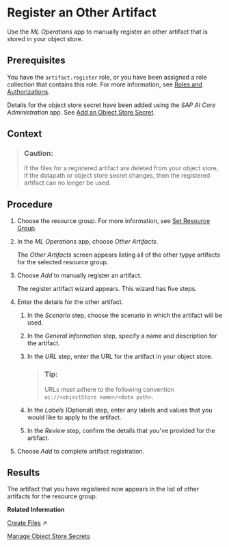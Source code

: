 <!-- loioc02fca9f07f34511b86c2d4de0240bf1 -->

# Register an Other Artifact

Use the *ML Operations* app to manually register an other artifact that is stored in your object store.



<a name="loioc02fca9f07f34511b86c2d4de0240bf1__prereq_lmh_lrd_pea"/>

## Prerequisites

You have the `artifact.register` role, or you have been assigned a role collection that contains this role. For more information, see [Roles and Authorizations](roles-and-authorizations-4ef8499.md).

Details for the object store secret have been added using the *SAP AI Core Administration* app. See [Add an Object Store Secret](add-an-object-store-secret-5b4f728.md).



## Context

> ### Caution:  
> If the files for a registered artifact are deleted from your object store, if the datapath or object store secret changes, then the registered artifact can no longer be used.



<a name="loioc02fca9f07f34511b86c2d4de0240bf1__steps_qkj_n3p_pea"/>

## Procedure

1.  Choose the resource group. For more information, see [Set Resource Group](set-resource-group-0c07728.md#loio0c077289f29d4147921fb07ab0f68b7f).

2.  In the *ML Operations* app, choose *Other Artifacts*.

    The *Other Artifacts* screen appears listing all of the other typye artifacts for the selected resource group.

3.  Choose *Add* to manually register an artifact.

    The register artifact wizard appears. This wizard has five steps.

4.  Enter the details for the other artifact.

    1.  In the *Scenario* step, choose the scenario in which the artifact will be used.

    2.  In the *General Information* step, specify a name and description for the artifact.

    3.  In the *URL* step, enter the URL for the artifact in your object store.

        > ### Tip:  
        > URLs must adhere to the following convention `ai://<objectStore name>/<data path>`.

    4.  In the *Labels* \(Optional\) step, enter any labels and values that you would like to apply to the artifact.

    5.  In the *Review* step, confirm the details that you've provided for the artifact.


5.  Choose *Add* to complete artifact registration.




<a name="loioc02fca9f07f34511b86c2d4de0240bf1__result_twq_cvx_v5b"/>

## Results

The artifact that you have registered now appears in the list of other artifacts for the resource group.

**Related Information**  


[Create Files](https://help.sap.com/viewer/2d6c5984063c40a59eda62f4a9135bee/CLOUD/en-US/66413f1d9fbf4758a0d739eaf1c95dc7.html "") :arrow_upper_right:

[Manage Object Store Secrets](manage-object-store-secrets-0377ede.md "You can connect your AI processes with a cloud object store, and manage access using an object store secret.")

